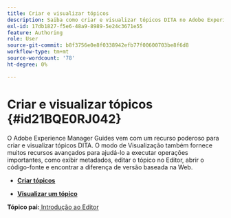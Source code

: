 ```yaml
---
title: Criar e visualizar tópicos
description: Saiba como criar e visualizar tópicos DITA no Adobe Experience Manager Guides.
exl-id: 17db1827-f5e6-48a9-8989-5e24c3671e55
feature: Authoring
role: User
source-git-commit: b8f3756e0e8f0338942efb77f00600703be8f6d8
workflow-type: tm+mt
source-wordcount: '78'
ht-degree: 0%

---
```


# Criar e visualizar tópicos {#id21BQE0RJ042}

O Adobe Experience Manager Guides vem com um recurso poderoso para criar e visualizar tópicos DITA. O modo de Visualização também fornece muitos recursos avançados para ajudá-lo a executar operações importantes, como exibir metadados, editar o tópico no Editor, abrir o código-fonte e encontrar a diferença de versão baseada na Web.

- **[Criar tópicos](web-editor-create-topics.md)**

- **[Visualizar um tópico](web-editor-preview-topics.md)**


**Tópico pai:**[ Introdução ao Editor](web-editor.md)
